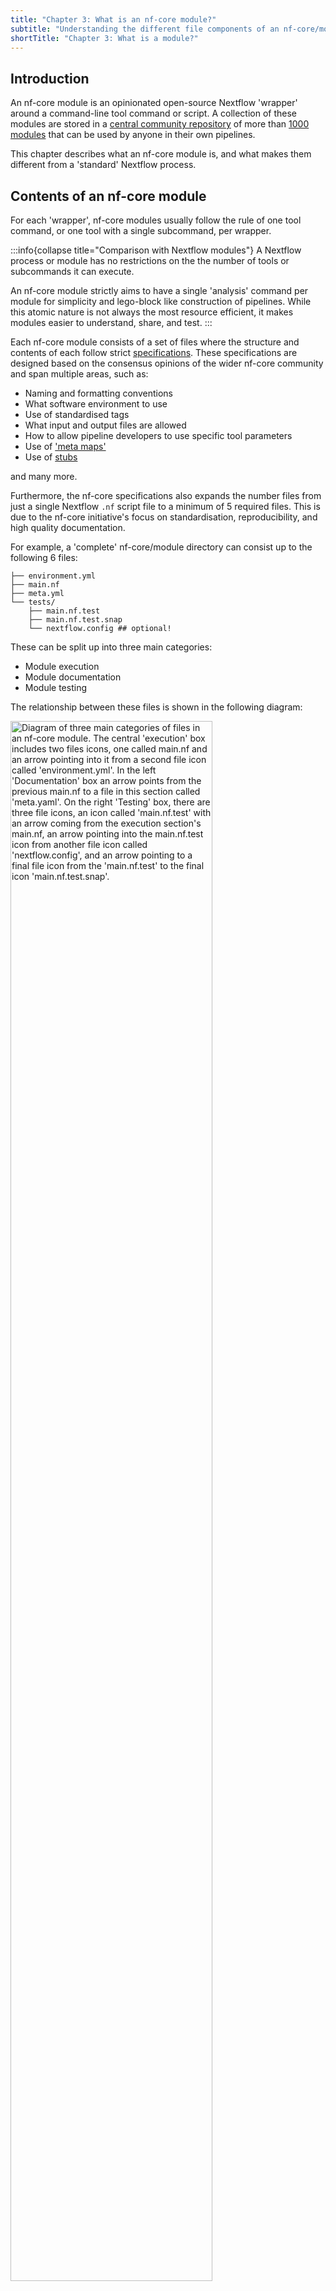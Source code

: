```yaml
---
title: "Chapter 3: What is an nf-core module?"
subtitle: "Understanding the different file components of an nf-core/module"
shortTitle: "Chapter 3: What is a module?"
---
```


## Introduction

An nf-core module is an opinionated open-source Nextflow 'wrapper' around a command-line tool command or script.
A collection of these modules are stored in a [central community repository](https://github.com/nf-core/modules) of more than [1000 modules](https://nf-co.re/modules) that can be used by anyone in their own pipelines.

This chapter describes what an nf-core module is, and what makes them different from a 'standard' Nextflow process.

## Contents of an nf-core module

For each 'wrapper', nf-core modules usually follow the rule of one tool command, or one tool with a single subcommand, per wrapper.

:::info{collapse title="Comparison with Nextflow modules"}
A Nextflow process or module has no restrictions on the the number of tools or subcommands it can execute.

An nf-core module strictly aims to have a single 'analysis' command per module for simplicity and lego-block like construction of pipelines.
While this atomic nature is not always the most resource efficient, it makes modules easier to understand, share, and test.
:::

Each nf-core module consists of a set of files where the structure and contents of each follow strict [specifications](https://nf-co.re/docs/guidelines/components/modules).
These specifications are designed based on the consensus opinions of the wider nf-core community and span multiple areas, such as:

- Naming and formatting conventions
- What software environment to use
- Use of standardised tags
- What input and output files are allowed
- How to allow pipeline developers to use specific tool parameters
- Use of ['meta maps'](https://nf-co.re/docs/contributing/components/meta_map)
- Use of [stubs](https://www.nextflow.io/docs/latest/process.html#stub)

and many more.

Furthermore, the nf-core specifications also expands the number files from just a single Nextflow `.nf` script file to a minimum of 5 required files.
This is due to the nf-core initiative's focus on standardisation, reproducibility, and high quality documentation.

For example, a 'complete' nf-core/module directory can consist up to the following 6 files:

```tree
├── environment.yml
├── main.nf
├── meta.yml
└── tests/
    ├── main.nf.test
    ├── main.nf.test.snap
    └── nextflow.config ## optional!
```

These can be split up into three main categories:

- Module execution
- Module documentation
- Module testing

The relationship between these files is shown in the following diagram:

<img width=80% alt="Diagram of three main categories of files in an nf-core module. The central 'execution' box includes two files icons, one called main.nf and an arrow pointing into it from a second file icon called 'environment.yml'. In the left 'Documentation' box an arrow points from the previous main.nf to a file in this section called 'meta.yaml'. On the right 'Testing' box, there are three file icons, an icon called 'main.nf.test' with an arrow coming from the execution section's main.nf, an arrow pointing into the main.nf.test icon from another file icon called 'nextflow.config', and an arrow pointing to a final file icon from the 'main.nf.test' to the final icon 'main.nf.test.snap'." src="/images/tutorials/training/nf-core-module-file-relationship.png">

_Diagram showing the relationship between the three main categories of files in an nf-core module_

- The `main.nf` file is the main Nextflow script that defines the process executed by Nextflow itself
- The `environment.yml` file is a Conda environment file that is loaded by the `main.nf` specifies the software dependencies for the module when a pipeline run is executed with `-profile conda`
- The `meta.yaml` file documents the contents of the `main.nf`, such as tool metadata, input and output specifications etc.
- The `main.nf.test` describes an nf-test unit test for the `main.nf` process.
- The `main.nf.test.snap` is a snapshot file that is generated by nf-test test and is used to compare the output of one test run with another, to ensure that the process is reproducible.
- The `nextflow.config` file is a Nextflow configuration file that is used by the test executed when `main.nf.test` is run (optional)

Writing an nf-core module involves creating and populating these files with content that follows the nf-core specifications.

## Summary

In this chapter we've briefly introduced what distinguishes an nf-core module versus a typical Nextflow process, and given an overview of what a typical nf-core module looks like.

In the next chapter we will explain how to use nf-core tooling to generate partially completed boilerplate template files you can use to speed up the development of your nf-core module.
